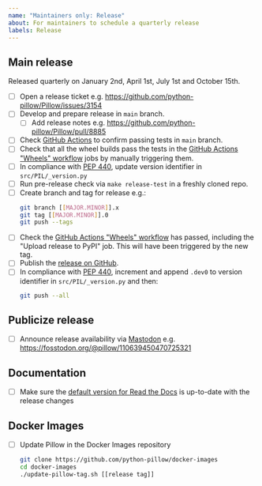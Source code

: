 ```yaml
---
name: "Maintainers only: Release"
about: For maintainers to schedule a quarterly release
labels: Release
---
```


## Main release

Released quarterly on January 2nd, April 1st, July 1st and October 15th.

* [ ] Open a release ticket e.g. https://github.com/python-pillow/Pillow/issues/3154
* [ ] Develop and prepare release in `main` branch.
  * [ ] Add release notes e.g. https://github.com/python-pillow/Pillow/pull/8885
* [ ] Check [GitHub Actions](https://github.com/python-pillow/Pillow/actions) to confirm passing tests in `main` branch.
* [ ] Check that all the wheel builds pass the tests in the [GitHub Actions "Wheels" workflow](https://github.com/python-pillow/Pillow/actions/workflows/wheels.yml) jobs by manually triggering them.
* [ ] In compliance with [PEP 440](https://peps.python.org/pep-0440/), update version identifier in `src/PIL/_version.py`
* [ ] Run pre-release check via `make release-test` in a freshly cloned repo.
* [ ] Create branch and tag for release e.g.:
  ```bash
  git branch [[MAJOR.MINOR]].x
  git tag [[MAJOR.MINOR]].0
  git push --tags
  ```
* [ ] Check the [GitHub Actions "Wheels" workflow](https://github.com/python-pillow/Pillow/actions/workflows/wheels.yml) has passed, including the "Upload release to PyPI" job. This will have been triggered by the new tag.
* [ ] Publish the [release on GitHub](https://github.com/python-pillow/Pillow/releases).
* [ ] In compliance with [PEP 440](https://peps.python.org/pep-0440/), increment and append `.dev0` to version identifier in `src/PIL/_version.py` and then:
  ```bash
  git push --all
   ```

## Publicize release

* [ ] Announce release availability via [Mastodon](https://fosstodon.org/@pillow) e.g. https://fosstodon.org/@pillow/110639450470725321

## Documentation

* [ ] Make sure the [default version for Read the Docs](https://pillow.readthedocs.io/en/stable/) is up-to-date with the release changes

## Docker Images

* [ ] Update Pillow in the Docker Images repository
  ```bash
  git clone https://github.com/python-pillow/docker-images
  cd docker-images
  ./update-pillow-tag.sh [[release tag]]
  ```
